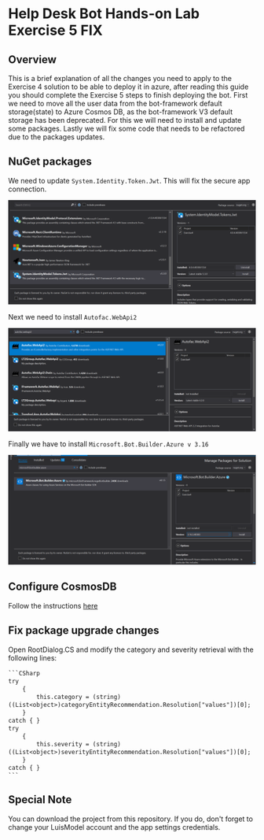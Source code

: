 # Help Desk Bot Hands-on Lab Exercise 5 FIX

## Overview

This is a brief explanation of all the changes you need to apply to the Exercise 4 solution to be able to deploy it in azure, after reading this guide you should complete the Exercise 5 steps to finish deploying the bot.
First we need to move all the user data from the bot-framework default storage(state) to Azure Cosmos DB, as the bot-framework V3 default storage has been deprecated. For this we will need to install and update some packages.
Lastly we will fix some code that needs to be refactored due to the packages updates.


## NuGet packages

We need to update `System.Identity.Token.Jwt`. This will fix the secure app connection.

![token](https://github.com/ParadoxARG/ParadoxARG-Operation-Max_Ex5-Fix/blob/master/Images/token.png)

Next we need to install `Autofac.WebApi2`

![autofac](https://github.com/ParadoxARG/ParadoxARG-Operation-Max_Ex5-Fix/blob/master/Images/autofac.png)

Finally we have to install `Microsoft.Bot.Builder.Azure v 3.16`

![azure](https://github.com/ParadoxARG/ParadoxARG-Operation-Max_Ex5-Fix/blob/master/Images/azure.png)

## Configure CosmosDB

Follow the instructions [here](https://chatbotslife.com/managing-state-and-logging-chat-history-in-microsoft-bot-framework-aeb330c688c5)

## Fix package upgrade changes

Open RootDialog.CS and modify the category and severity retrieval with the following lines:

    ```CSharp
    try
		{
			this.category = (string)((List<object>)categoryEntityRecommendation.Resolution["values"])[0];
		}
	catch { }
	try
		{
			this.severity = (string)((List<object>)severityEntityRecommendation.Resolution["values"])[0];
		}
	catch { }
    ```
	
## Special Note

You can download the project from this repository. If you do, don't forget to change your LuisModel account and the app settings credentials.